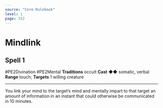 ```yaml
---
source: "Core Rulebook"
level: 1
page: 352
---
```


# Mindlink
## Spell 1
#PE2Divination #PE2Mental 
**Traditions** occult
**Cast** ◆◆ somatic, verbal
**Range** touch; **Targets** 1 willing creature

-----
You link your mind to the target’s mind and mentally impart to that target an amount of information in an instant that could otherwise be communicated in 10 minutes.